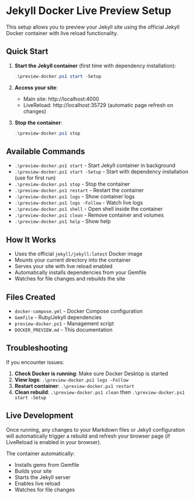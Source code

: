 # Jekyll Docker Live Preview Setup

This setup allows you to preview your Jekyll site using the official Jekyll Docker container with live reload functionality.

## Quick Start

1. **Start the Jekyll container** (first time with dependency installation):
   ```powershell
   .\preview-docker.ps1 start -Setup
   ```

2. **Access your site**:
   - Main site: http://localhost:4000
   - LiveReload: http://localhost:35729 (automatic page refresh on changes)

3. **Stop the container**:
   ```powershell
   .\preview-docker.ps1 stop
   ```

## Available Commands

- `.\preview-docker.ps1 start` - Start Jekyll container in background
- `.\preview-docker.ps1 start -Setup` - Start with dependency installation (use for first run)
- `.\preview-docker.ps1 stop` - Stop the container
- `.\preview-docker.ps1 restart` - Restart the container
- `.\preview-docker.ps1 logs` - Show container logs
- `.\preview-docker.ps1 logs -Follow` - Watch live logs
- `.\preview-docker.ps1 shell` - Open shell inside the container
- `.\preview-docker.ps1 clean` - Remove container and volumes
- `.\preview-docker.ps1 help` - Show help

## How It Works

- Uses the official `jekyll/jekyll:latest` Docker image
- Mounts your current directory into the container
- Serves your site with live reload enabled
- Automatically installs dependencies from your Gemfile
- Watches for file changes and rebuilds the site

## Files Created

- `docker-compose.yml` - Docker Compose configuration
- `Gemfile` - Ruby/Jekyll dependencies
- `preview-docker.ps1` - Management script
- `DOCKER_PREVIEW.md` - This documentation

## Troubleshooting

If you encounter issues:

1. **Check Docker is running**: Make sure Docker Desktop is started
2. **View logs**: `.\preview-docker.ps1 logs -Follow`
3. **Restart container**: `.\preview-docker.ps1 restart`
4. **Clean rebuild**: `.\preview-docker.ps1 clean` then `.\preview-docker.ps1 start -Setup`

## Live Development

Once running, any changes to your Markdown files or Jekyll configuration will automatically trigger a rebuild and refresh your browser page (if LiveReload is enabled in your browser).

The container automatically:
- Installs gems from Gemfile
- Builds your site
- Starts the Jekyll server
- Enables live reload
- Watches for file changes